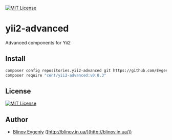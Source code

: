 [![MIT License][license-image]][license-url]

# yii2-advanced
Advanced components for Yii2

## Install

```sh
composer config repositories.yii2-advanced git https://github.com/EvgeniyBlinov/yii2-advanced
composer require "cent/yii2-advanced:v0.0.3"
```

## License

[![MIT License][license-image]][license-url]

## Author

- [Blinov Evgeniy](mailto:evgeniy_blinov@mail.ru) ([http://blinov.in.ua/](http://blinov.in.ua/))

[license-image]: http://img.shields.io/badge/license-MIT-blue.svg?style=flat
[license-url]: LICENSE
